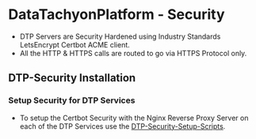 # DataTachyonPlatform - Security

* DTP Servers are Security Hardened using Industry Standards LetsEncrypt Certbot ACME client.
* All the HTTP & HTTPS calls are routed to go via HTTPS Protocol only.

## DTP-Security Installation

### Setup Security for DTP Services

* To setup the Certbot Security with the Nginx Reverse Proxy Server on each of the DTP Services use the [DTP-Security-Setup-Scripts](/common/security/scripts/Readme.md).
